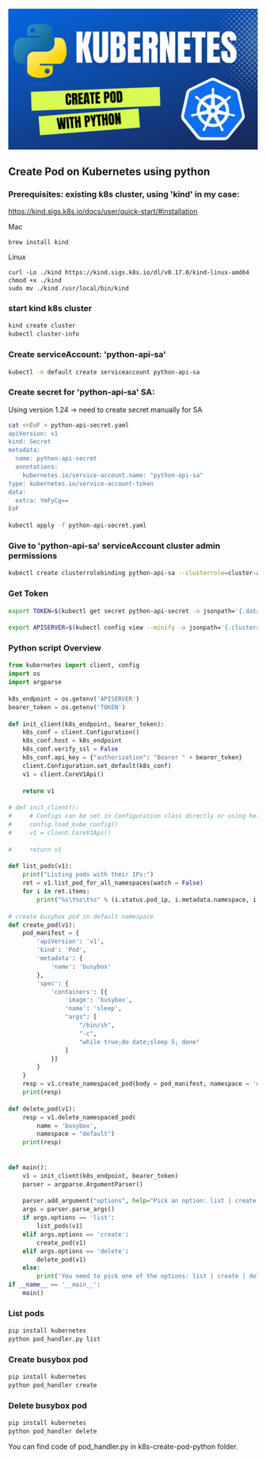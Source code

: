 ![k8s-create-pod-python](images/k8s-create-pod-python.png)

## Create Pod on Kubernetes using python

### Prerequisites: existing k8s cluster, using 'kind' in my case:
https://kind.sigs.k8s.io/docs/user/quick-start/#installation

Mac
```
brew install kind
```

Linux
```
curl -Lo ./kind https://kind.sigs.k8s.io/dl/v0.17.0/kind-linux-amd64
chmod +x ./kind
sudo mv ./kind /usr/local/bin/kind
```

### start kind k8s cluster
```bash
kind create cluster
kubectl cluster-info
```

### Create serviceAccount: 'python-api-sa'

```bash
kubectl -n default create serviceaccount python-api-sa
```

### Create secret for 'python-api-sa' SA:
Using version 1.24 -> need to create secret manually for SA

```bash
cat <<EoF > python-api-secret.yaml
apiVersion: v1
kind: Secret
metadata:
  name: python-api-secret
  annotations:
    kubernetes.io/service-account.name: "python-api-sa"
type: kubernetes.io/service-account-token
data:
  extra: YmFyCg==
EoF

kubectl apply -f python-api-secret.yaml
```

### Give to 'python-api-sa' serviceAccount cluster admin permissions
```bash
kubectl create clusterrolebinding python-api-sa --clusterrole=cluster-admin --serviceaccount=default:python-api-sa
```

### Get Token

```bash
export TOKEN=$(kubectl get secret python-api-secret -o jsonpath='{.data.token}' | base64 -D)

export APISERVER=$(kubectl config view --minify -o jsonpath='{.clusters[0].cluster.server}')
```

### Python script Overview

```python
from kubernetes import client, config
import os
import argparse

k8s_endpoint = os.getenv('APISERVER')
bearer_token = os.getenv('TOKEN')

def init_client(k8s_endpoint, bearer_token):
    k8s_conf = client.Configuration()
    k8s_conf.host = k8s_endpoint
    k8s_conf.verify_ssl = False
    k8s_conf.api_key = {"authorization": "Bearer " + bearer_token}
    client.Configuration.set_default(k8s_conf)
    v1 = client.CoreV1Api()
    
    return v1

# def init_client():
#     # Configs can be set in Configuration class directly or using helper utility
#     config.load_kube_config()
#     v1 = client.CoreV1Api()
    
#     return v1

def list_pods(v1):
    print("Listing pods with their IPs:")
    ret = v1.list_pod_for_all_namespaces(watch = False)
    for i in ret.items:
        print("%s\t%s\t%s" % (i.status.pod_ip, i.metadata.namespace, i.metadata.name))

# create busybox pod in default namespace
def create_pod(v1):
    pod_manifest = {
        'apiVersion': 'v1',
        'kind': 'Pod',
        'metadata': {
            'name': 'busybox'
        },
        'spec': {
            'containers': [{
                'image': 'busybox',
                'name': 'sleep',
                "args": [
                    "/bin/sh",
                    "-c",
                    "while true;do date;sleep 5; done"
                ]
            }]
        }
    }
    resp = v1.create_namespaced_pod(body = pod_manifest, namespace = 'default')
    print(resp)

def delete_pod(v1):
    resp = v1.delete_namespaced_pod(
        name = 'busybox',
        namespace = "default")
    print(resp)
        

def main():
    v1 = init_client(k8s_endpoint, bearer_token)
    parser = argparse.ArgumentParser()
     
    parser.add_argument("options", help="Pick an option: list | create | delete")
    args = parser.parse_args()
    if args.options == 'list':
        list_pods(v1)
    elif args.options == 'create':
        create_pod(v1)
    elif args.options == 'delete':
        delete_pod(v1)
    else:
        print('You need to pick one of the options: list | create | delete')
if __name__ == '__main__':
    main()
```

### List pods

```bash
pip install kubernetes
python pod_handler.py list
```

### Create busybox pod

```bash
pip install kubernetes
python pod_handler create
```

### Delete busybox pod

```bash
pip install kubernetes
python pod_handler delete
```

You can find code of pod_handler.py in k8s-create-pod-python folder.
